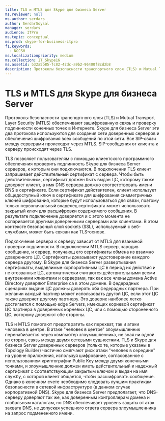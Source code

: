 ```yaml
---
title: TLS и MTLS для Skype для бизнеса Server
ms.reviewer: null
ms.author: serdars
author: SerdarSoysal
manager: serdars
audience: ITPro
ms.topic: conceptual
ms.prod: skype-for-business-itpro
f1.keywords:
  - NOCSH
ms.localizationpriority: medium
ms.collection: IT_Skype16
ms.assetid: b32a5b85-fc82-42dc-a9b2-96400f8cd2b8
description: Протоколы безопасности транспортного слоя (TLS) и Mutual Transport Layer Security (MTLS) обеспечивают зашифрованную связь и проверку подлинности конечных точек в Интернете. Skype для бизнеса Server эти два протокола используются для создания сети доверенных серверов и обеспечения шифрования всех сообщений по этой сети. Все SIP-связи между серверами происходят через MTLS. SIP-сообщения от клиента к серверу происходят через TLS.
---
```


# <a name="tls-and-mtls-for-skype-for-business-server"></a>TLS и MTLS для Skype для бизнеса Server
 
Протоколы безопасности транспортного слоя (TLS) и Mutual Transport Layer Security (MTLS) обеспечивают зашифрованную связь и проверку подлинности конечных точек в Интернете. Skype для бизнеса Server эти два протокола используются для создания сети доверенных серверов и обеспечения шифрования всех сообщений по этой сети. Все SIP-связи между серверами происходят через MTLS. SIP-сообщения от клиента к серверу происходят через TLS.
  
TLS позволяет пользователям с помощью клиентского программного обеспечения проверить подлинность Skype для бизнеса Server серверов, к которым они подключаются. В подключении TLS клиент запрашивает действительный сертификат с сервера. Чтобы быть действительным, сертификат должен быть выдан ЦС, которому также доверяет клиент, а имя DNS сервера должно соответствовать имени DNS в сертификате. Если сертификат действителен, клиент использует общедоступный ключ в сертификате для шифрования симметричных ключей шифрования, которые будут использоваться для связи, поэтому только первоначальный владелец сертификата может использовать закрытый ключ для расшифровки содержимого сообщения. В результате подключение доверяется и с этого момента не оспаривается другими доверенными серверами или клиентами. В этом контексте безопасный слой sockets (SSL), используемый с веб-службами, может быть связан как TLS-основе.
  
Подключение сервера к серверу зависит от MTLS для взаимной проверки подлинности. В подключении MTLS сервер, зародив сообщение, и сервер, получающ его сертификаты обмена из взаимно доверенного ЦС. Сертификаты доказывают удостоверение каждого сервера другому. В Skype для бизнеса Server развертывания сертификаты, выдавлимые корпоративным ЦС в период их действия и не отозванные ЦС, автоматически считаются действительными всеми внутренними клиентами и серверами, так как все члены домена Active Directory доверяют Enterprise ca в этом домене. В федерадных сценариях выдаче ЦС должны доверять оба федерадных партнера. При желании каждый партнер может использовать другой ЦС, если этот ЦС также доверяет другому партнеру. Это доверие наиболее легко достигается с помощью edge Servers, имеющих корневой сертификат ЦС партнера в доверенных корневых ЦС, или с помощью стороненного ЦС, которому доверяют обе стороны.
  
TLS и MTLS помогают предотвратить как перехват, так и атаки человека в центре. В атаке "человек в центре" злоумышленник перенабивается через компьютер злоумышленника, не зная ни одной из сторон, связь между двумя сетевыми сущностями. TLS и Skype для бизнеса Server доверенных серверов (только те, которые указаны в Topology Builder) частично смягчают риск атаки "человек в середине" на уровне приложения, используя шифрование, согласованное с использованием криптографии Public Key между двумя конечными точками, и злоумышленник должен иметь действительный и надежный сертификат с соответствующим закрытым ключом и выдан на имя  службу, с которой клиент общается, чтобы расшифровать сообщение. Однако в конечном счете необходимо следовать лучшим практикам безопасности в сетевой инфраструктуре (в данном случае корпоративной DNS). Skype для бизнеса Server предполагает, что DNS-серверу доверяют так же, как доверенным контроллерам домена и глобальным каталогам, но DNS обеспечивает уровень защиты от атак захвата DNS, не допуская успешного ответа сервера злоумышленника на запрос подмененного имени.
  

